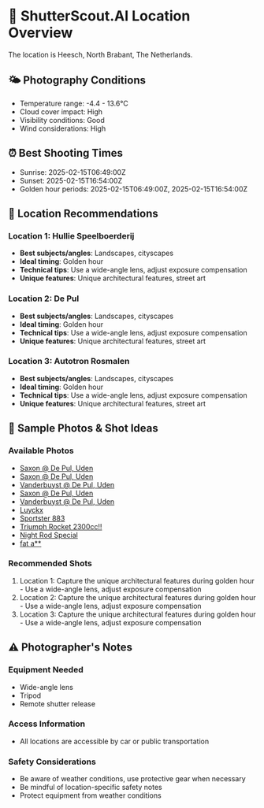 # 📍 ShutterScout.AI Location Overview
The location is Heesch, North Brabant, The Netherlands.

## 🌤️ Photography Conditions
- Temperature range: -4.4 - 13.6°C
- Cloud cover impact: High
- Visibility conditions: Good
- Wind considerations: High

## ⏰ Best Shooting Times
- Sunrise: 2025-02-15T06:49:00Z
- Sunset: 2025-02-15T16:54:00Z
- Golden hour periods: 2025-02-15T06:49:00Z, 2025-02-15T16:54:00Z

## 📸 Location Recommendations
### Location 1: Hullie Speelboerderij
- **Best subjects/angles**: Landscapes, cityscapes
- **Ideal timing**: Golden hour
- **Technical tips**: Use a wide-angle lens, adjust exposure compensation
- **Unique features**: Unique architectural features, street art

### Location 2: De Pul
- **Best subjects/angles**: Landscapes, cityscapes
- **Ideal timing**: Golden hour
- **Technical tips**: Use a wide-angle lens, adjust exposure compensation
- **Unique features**: Unique architectural features, street art

### Location 3: Autotron Rosmalen
- **Best subjects/angles**: Landscapes, cityscapes
- **Ideal timing**: Golden hour
- **Technical tips**: Use a wide-angle lens, adjust exposure compensation
- **Unique features**: Unique architectural features, street art

## 🎯 Sample Photos & Shot Ideas
### Available Photos
- [Saxon @ De Pul, Uden](https://farm3.staticflickr.com/2752/5705677331_8b38ce45da.jpg)
- [Saxon @ De Pul, Uden](https://farm4.staticflickr.com/3104/5705674693_ca3921a37b.jpg)
- [Vanderbuyst @ De Pul, Uden](https://farm3.staticflickr.com/2443/5705652829_78e8199c1c.jpg)
- [Saxon @ De Pul, Uden](https://farm4.staticflickr.com/3285/5705675965_52b2d1b612.jpg)
- [Vanderbuyst @ De Pul, Uden](https://farm4.staticflickr.com/3444/5706217494_f4317f6bd2.jpg)
- [Luyckx](https://farm5.staticflickr.com/4023/5151611815_9f5e44f091.jpg)
- [Sportster 883](https://farm2.staticflickr.com/1219/5152231606_ca28685495.jpg)
- [Triumph Rocket 2300cc!!](https://farm2.staticflickr.com/1358/5151613773_547101b552.jpg)
- [Night Rod Special](https://farm2.staticflickr.com/1150/5151594187_e069955da6.jpg)
- [fat a**](https://farm5.staticflickr.com/4091/5152229854_b91b71c4c7.jpg)

### Recommended Shots
1. Location 1: Capture the unique architectural features during golden hour - Use a wide-angle lens, adjust exposure compensation
2. Location 2: Capture the unique architectural features during golden hour - Use a wide-angle lens, adjust exposure compensation
3. Location 3: Capture the unique architectural features during golden hour - Use a wide-angle lens, adjust exposure compensation

## ⚠️ Photographer's Notes
### Equipment Needed
- Wide-angle lens
- Tripod
- Remote shutter release

### Access Information
- All locations are accessible by car or public transportation

### Safety Considerations
- Be aware of weather conditions, use protective gear when necessary
- Be mindful of location-specific safety notes
- Protect equipment from weather conditions